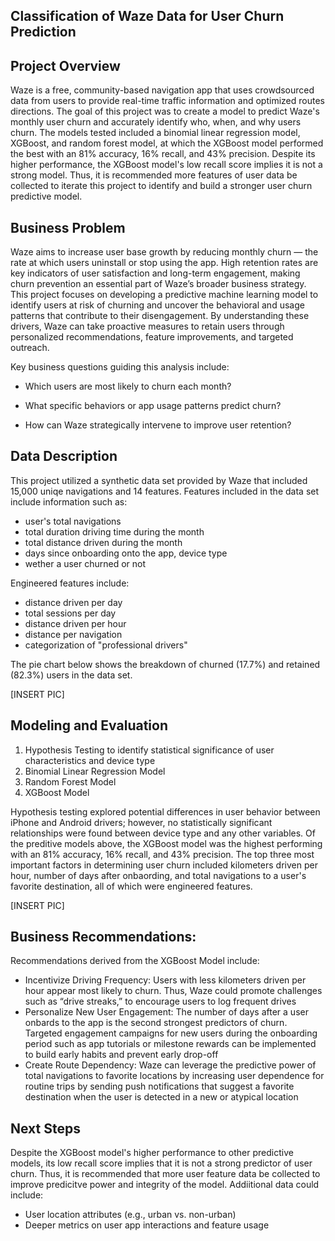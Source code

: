 ## Classification of Waze Data for User Churn Prediction

## Project Overview 
Waze is a free, community-based navigation app that uses crowdsourced data from users to provide real-time traffic information and optimized routes directions. The goal of this project was to create a model to predict Waze's monthly user churn and accurately identify who, when, and why users churn. The models tested included a binomial linear regression model, XGBoost, and random forest model, at which the XGBoost model performed the best with an 81% accuracy, 16% recall, and 43% precision. Despite its higher performance, the XGBoost model's low recall score implies it is not a strong model. Thus, it is recommended more features of user data be collected to iterate this project to identify and build a stronger user churn predictive model.

## Business Problem
Waze aims to increase user base growth by reducing monthly churn — the rate at which users uninstall or stop using the app. High retention rates are key indicators of user satisfaction and long-term engagement, making churn prevention an essential part of Waze’s broader business strategy. This project focuses on developing a predictive machine learning model to identify users at risk of churning and uncover the behavioral and usage patterns that contribute to their disengagement. By understanding these drivers, Waze can take proactive measures to retain users through personalized recommendations, feature improvements, and targeted outreach.

Key business questions guiding this analysis include:

- Which users are most likely to churn each month?

- What specific behaviors or app usage patterns predict churn?

- How can Waze strategically intervene to improve user retention?


## Data Description
This project utilized a synthetic data set provided by Waze that included 15,000 uniqe navigations and 14 features. Features included in the data set include information such as:
- user's total navigations
- total duration driving time during the month
- total distance driven during the month
- days since onboarding onto the app, device type
- wether a user churned or not
  
Engineered features include: 
- distance driven per day
- total sessions per day
- distance driven per hour
- distance per navigation
- categorization of "professional drivers"

The pie chart below shows the breakdown of churned (17.7%) and retained (82.3%) users in the data set.


[INSERT PIC]


## Modeling and Evaluation
1. Hypothesis Testing to identify statistical significance of user characteristics and device type
3. Binomial Linear Regression Model
4. Random Forest Model
5. XGBoost Model

Hypothesis testing explored potential differences in user behavior between iPhone and Android drivers; however, no statistically significant relationships were found between device type and any other variables. Of the preditive models above, the XGBoost model was the highest performing with an 81% accuracy, 16% recall, and 43% precision. The top three most important factors in determining user churn included kilometers driven per hour, number of days after onbaording, and total navigations to a user's favorite destination, all of which were engineered features. 

[INSERT PIC]

## Business Recommendations:
Recommendations derived from the XGBoost Model include: 
- Incentivize Driving Frequency: Users with less kilometers driven per hour appear most likely to churn. Thus, Waze could promote challenges such as “drive streaks,” to encourage users to log frequent drives
- Personalize New User Engagement: The number of days after a user onbards to the app is the second strongest predictors of churn. Targeted engagement campaigns for new users during the onboarding period such as app tutorials or milestone rewards can be implemented to build early habits and prevent early drop-off
- Create Route Dependency: Waze can leverage the predictive power of total navigations to favorite locations by increasing user dependence for routine trips by sending push notifications that suggest a favorite destination when the user is detected in a new or atypical location
  
## Next Steps
Despite the XGBoost model's higher performance to other predictive models, its low recall score implies that it is not a strong predictor of user churn. Thus, it is recommended that more user feature data be collected to improve predicitve power and integrity of the model. Addiitional data could include: 
- User location attributes (e.g., urban vs. non-urban)
- Deeper metrics on user app interactions and feature usage


